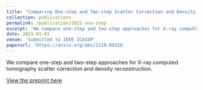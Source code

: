 ```yaml
---
title: "Comparing One-step and Two-step Scatter Correction and Density Reconstruction in X-ray CT- Alexander N. Sietsema, Michael T. McCann, Marc L. Klasky, Saiprasad Ravishankar"
collection: publications
permalink: /publication/2021-one-step
excerpt: 'We compare one-step and two-step approaches for X-ray computed tomography scatter correction and density reconstruction.'
date: 2021-01-01
venue: 'Submitted to IEEE ICASSP'
paperurl: 'https://arxiv.org/abs/2110.08326'
---
```

We compare one-step and two-step approaches for X-ray computed tomography scatter correction and density reconstruction.

[View the preprint here](https://arxiv.org/abs/2110.08326)	